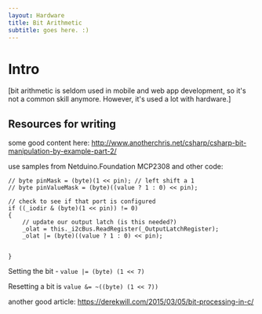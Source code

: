 ```yaml
---
layout: Hardware
title: Bit Arithmetic
subtitle: goes here. :)
---
```


# Intro

[bit arithmetic is seldom used in mobile and web app development, so it's not a common skill anymore. However, it's used a lot with hardware.]

## Resources for writing

some good content here: http://www.anotherchris.net/csharp/csharp-bit-manipulation-by-example-part-2/

use samples from Netduino.Foundation MCP2308 and other code:

```
// byte pinMask = (byte)(1 << pin); // left shift a 1
// byte pinValueMask = (byte)((value ? 1 : 0) << pin);

// check to see if that port is configured
if ((_iodir & (byte)(1 << pin)) != 0)
{
    // update our output latch (is this needed?)
    _olat = this._i2cBus.ReadRegister(_OutputLatchRegister);
    _olat |= (byte)((value ? 1 : 0) << pin);

                
}

```


Setting the bit - `value |= (byte) (1 << 7)`

Resetting a bit is `value &= ~((byte) (1 << 7))`


another good article: https://derekwill.com/2015/03/05/bit-processing-in-c/